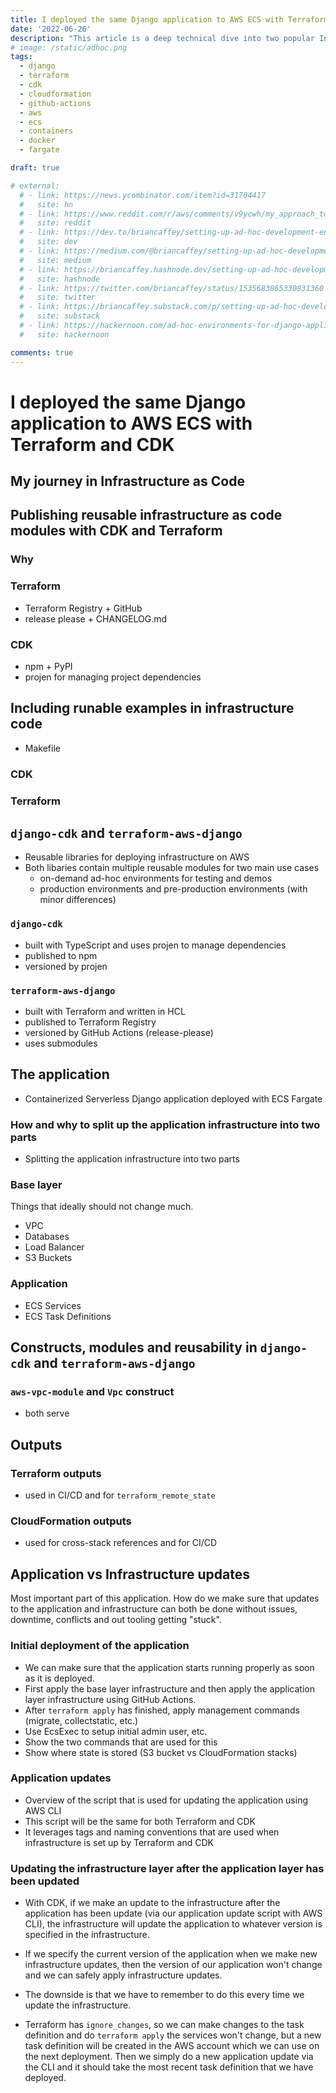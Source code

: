 ```yaml
---
title: I deployed the same Django application to AWS ECS with Terraform and CDK
date: '2022-06-26'
description: "This article is a deep technical dive into two popular Infrastructure as Code tools: Terraform and CDK. I will show how these two tools can be used for the task of provisioning infrastructure on AWS for running a serverless, containerized Django application in a production environment using ECS Fargate and GitHub Actions."
# image: /static/adhoc.png
tags:
  - django
  - terraform
  - cdk
  - cloudformation
  - github-actions
  - aws
  - ecs
  - containers
  - docker
  - fargate

draft: true

# external:
  # - link: https://news.ycombinator.com/item?id=31704417
  #   site: hn
  # - link: https://www.reddit.com/r/aws/comments/v9ycwh/my_approach_to_building_ad_hoc_developer/
  #   site: reddit
  # - link: https://dev.to/briancaffey/setting-up-ad-hoc-development-environments-for-django-applications-with-aws-ecs-terraform-and-github-actions-4abh
  #   site: dev
  # - link: https://medium.com/@briancaffey/setting-up-ad-hoc-development-environments-for-django-applications-with-aws-ecs-terraform-and-84d26e710539
  #   site: medium
  # - link: https://briancaffey.hashnode.dev/setting-up-ad-hoc-development-environments-for-django-applications-with-aws-ecs-terraform-and-github-actions
  #   site: hashnode
  # - link: https://twitter.com/briancaffey/status/1535683865330831360
  #   site: twitter
  # - link: https://briancaffey.substack.com/p/setting-up-ad-hoc-development-environments
  #   site: substack
  # - link: https://hackernoon.com/ad-hoc-environments-for-django-applications-with-ecs-terraform-and-github-actions
  #   site: hackernoon

comments: true
---
```


# I deployed the same Django application to AWS ECS with Terraform and CDK

## My journey in Infrastructure as Code

## Publishing reusable infrastructure as code modules with CDK and Terraform

### Why

### Terraform

- Terraform Registry + GitHub
- release please + CHANGELOG.md

### CDK

- npm + PyPI
- projen for managing project dependencies

## Including runable examples in infrastructure code

- Makefile

### CDK

### Terraform

## `django-cdk` and `terraform-aws-django`

- Reusable libraries for deploying infrastructure on AWS
- Both libaries contain multiple reusable modules for two main use cases
  - on-demand ad-hoc environments for testing and demos
  - production environments and pre-production environments (with minor differences)

### `django-cdk`

- built with TypeScript and uses projen to manage dependencies
- published to npm
- versioned by projen

### `terraform-aws-django`

- built with Terraform and written in HCL
- published to Terraform Registry
- versioned by GitHub Actions (release-please)
- uses submodules

## The application

- Containerized Serverless Django application deployed with ECS Fargate

### How and why to split up the application infrastructure into two parts

- Splitting the application infrastructure into two parts

### Base layer

Things that ideally should not change much.

- VPC
- Databases
- Load Balancer
- S3 Buckets

### Application

- ECS Services
- ECS Task Definitions

## Constructs, modules and reusability in `django-cdk` and `terraform-aws-django`

### `aws-vpc-module` and `Vpc` construct

- both serve

## Outputs

### Terraform outputs

- used in CI/CD and for `terraform_remote_state`

### CloudFormation outputs

- used for cross-stack references and for CI/CD

## Application vs Infrastructure updates

Most important part of this application. How do we make sure that updates to the application and infrastructure can both be done without issues, downtime, conflicts and out tooling getting "stuck".

### Initial deployment of the application

- We can make sure that the application starts running properly as soon as it is deployed.
- First apply the base layer infrastructure and then apply the application layer infrastructure using GitHub Actions.
- After `terraform apply` has finished, apply management commands (migrate, collectstatic, etc.)
- Use EcsExec to setup initial admin user, etc.
- Show the two commands that are used for this
- Show where state is stored (S3 bucket vs CloudFormation stacks)

### Application updates

- Overview of the script that is used for updating the application using AWS CLI
- This script will be the same for both Terraform and CDK
- It leverages tags and naming conventions that are used when infrastructure is set up by Terraform and CDK


### Updating the infrastructure layer after the application layer has been updated

- With CDK, if we make an update to the infrastructure after the application has been update (via our application update script with AWS CLI), the infrastructure will update the application to whatever version is specified in the infrastructure.

- If we specify the current version of the application when we make new infrastructure updates, then the version of our application won't change and we can safely apply infrastructure updates.

- The downside is that we have to remember to do this every time we update the infrastructure.

- Terraform has `ignore_changes`, so we can make changes to the task definition and do `terraform apply` the services won't change, but a new task definition will be created in the AWS account which we can use on the next deployment. Then we simply do a new application update via the CLI and it should take the most recent task definition that we have deployed.
